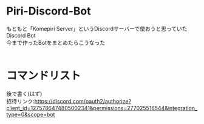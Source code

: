 # Piri-Discord-Bot
もともと「Komepiri Server」というDiscordサーバーで使おうと思っていたDiscord Bot<br>
今まで作ったBotをまとめたらこうなった<br>
<br>
# コマンドリスト
後で書く(はず)
<br>
招待リンク:https://discord.com/oauth2/authorize?client_id=1275786474805002341&permissions=277025516544&integration_type=0&scope=bot